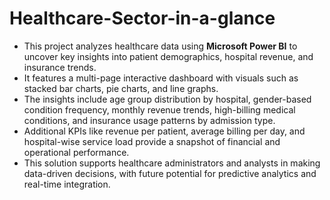 # Healthcare-Sector-in-a-glance
* This project analyzes healthcare data using **Microsoft Power BI** to uncover key insights into patient demographics, hospital revenue, and insurance trends.
* It features a multi-page interactive dashboard with visuals such as stacked bar charts, pie charts, and line graphs.
* The insights include age group distribution by hospital, gender-based condition frequency, monthly revenue trends, high-billing medical conditions, and insurance usage patterns by admission type.
* Additional KPIs like revenue per patient, average billing per day, and hospital-wise service load provide a snapshot of financial and operational performance.
* This solution supports healthcare administrators and analysts in making data-driven decisions, with future potential for predictive analytics and real-time integration.
